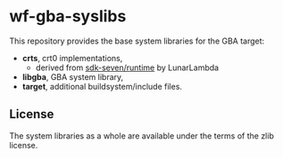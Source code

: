 # wf-gba-syslibs

This repository provides the base system libraries for the GBA target:

* **crts**, crt0 implementations,
    * derived from [sdk-seven/runtime](https://github.com/sdk-seven/runtime) by LunarLambda
* **libgba**, GBA system library,
* **target**, additional buildsystem/include files.

## License

The system libraries as a whole are available under the terms of the zlib license.

